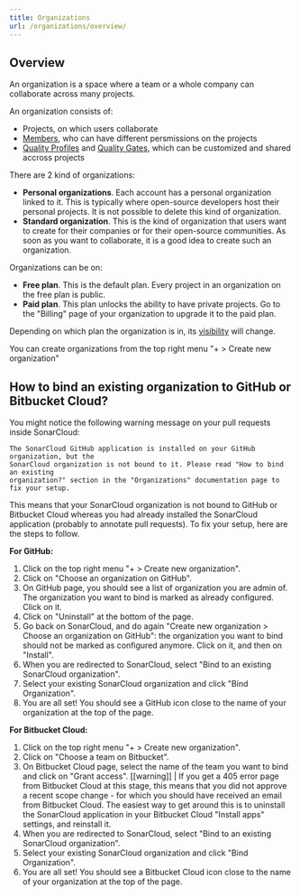 ```yaml
---
title: Organizations
url: /organizations/overview/
---
```


## Overview

An organization is a space where a team or a whole company can collaborate across many projects.

An organization consists of:
* Projects, on which users collaborate
* [Members](/organizations/manage-team/), who can have different persmissions on the projects
* [Quality Profiles](/instance-administration/quality-profiles/) and [Quality Gates](/user-guide/quality-gates/), which can be customized and shared accross projects

There are 2 kind of organizations:
* **Personal organizations**. Each account has a personal organization linked to it. This is typically where open-source developers host their personal projects. It is not possible to delete this kind of organization.
* **Standard organization**. This is the kind of organization that users want to create for their companies or for their open-source communities. As soon as you want to collaborate, it is a good idea to create such an organization.

Organizations can be on:
* **Free plan**. This is the default plan. Every project in an organization on the free plan is public.
* **Paid plan**. This plan unlocks the ability to have private projects. Go to the "Billing" page of your organization to upgrade it to the paid plan.

Depending on which plan the organization is in, its [visibility](/organizations/organization-visibility/) will change.

You can create organizations from the top right menu "+ > Create new organization"

## How to bind an existing organization to GitHub or Bitbucket Cloud?

You might notice the following warning message on your pull requests inside SonarCloud:

    The SonarCloud GitHub application is installed on your GitHub organization, but the 
    SonarCloud organization is not bound to it. Please read "How to bind an existing 
    organization?" section in the "Organizations" documentation page to fix your setup.

This means that your SonarCloud organization is not bound to GitHub or Bitbucket Cloud whereas you had already installed the SonarCloud application (probably to annotate pull requests). To fix your setup, here are the steps to follow.

**For GitHub:**

1. Click on the top right menu "+ > Create new organization".
2. Click on "Choose an organization on GitHub".
3. On GitHub page, you should see a list of organization you are admin of. The organization you want to bind is marked as already configured. Click on it.
4. Click on "Uninstall" at the bottom of the page.
5. Go back on SonarCloud, and do again "Create new organization > Choose an organization on GitHub": the organization you want to bind should not be marked as configured anymore. Click on it, and then on "Install".
6. When you are redirected to SonarCloud, select "Bind to an existing SonarCloud organization".
7. Select your existing SonarCloud organization and click "Bind Organization".
8. You are all set! You should see a GitHub icon close to the name of your organization at the top of the page.

**For Bitbucket Cloud:**

1. Click on the top right menu "+ > Create new organization".
2. Click on "Choose a team on Bitbucket".
3. On Bitbucket Cloud page, select the name of the team you want to bind and click on "Grant access". 
[[warning]]
| If you get a 405 error page from Bitbucket Cloud at this stage, this means that you did not approve a recent scope change - for which you should have received an email from Bitbucket Cloud. The easiest way to get around this is to uninstall the SonarCloud application in your Bitbucket Cloud "Install apps" settings, and reinstall it.
6. When you are redirected to SonarCloud, select "Bind to an existing SonarCloud organization".
7. Select your existing SonarCloud organization and click "Bind Organization".
8. You are all set! You should see a Bitbucket Cloud icon close to the name of your organization at the top of the page.
